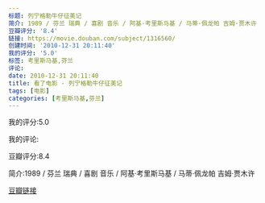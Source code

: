 ```yaml
---
标题: 列宁格勒牛仔征美记
简介: 1989 / 芬兰 瑞典 / 喜剧 音乐 / 阿基·考里斯马基 / 马蒂·佩龙帕 吉姆·贾木许
豆瓣评分: '8.4'
链接: https://movie.douban.com/subject/1316560/
创建时间: '2010-12-31 20:11:40'
我的评分: '5.0'
标签: 考里斯马基,芬兰
评论:
date: 2010-12-31 20:11:40
title: 看了电影 - 列宁格勒牛仔征美记
tags: [电影]
categories: [考里斯马基,芬兰]
---
```


我的评分:5.0

我的评论:

豆瓣评分:8.4

简介:1989 / 芬兰 瑞典 / 喜剧 音乐 / 阿基·考里斯马基 / 马蒂·佩龙帕 吉姆·贾木许

[豆瓣链接](https://movie.douban.com/subject/1316560/)


